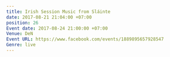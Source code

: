 ```yaml
---
title: Irish Session Music from Sláinte
date: 2017-08-21 21:04:00 +07:00
position: 26
Event date: 2017-08-24 21:00:00 +07:00
Venue: DeN
Event URL: https://www.facebook.com/events/1889895657928547
Genre: live
---
```


